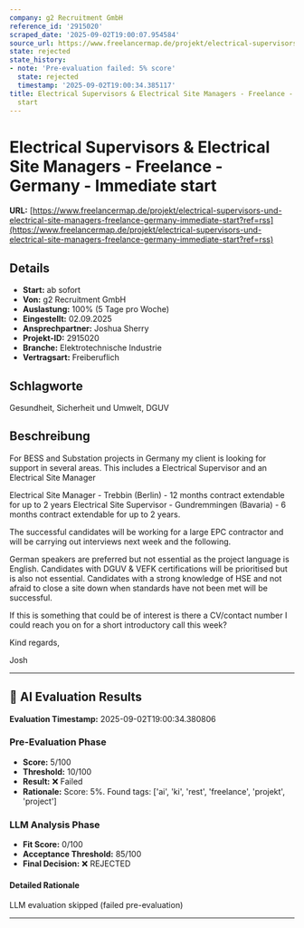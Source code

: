 ```yaml
---
company: g2 Recruitment GmbH
reference_id: '2915020'
scraped_date: '2025-09-02T19:00:07.954584'
source_url: https://www.freelancermap.de/projekt/electrical-supervisors-und-electrical-site-managers-freelance-germany-immediate-start?ref=rss
state: rejected
state_history:
- note: 'Pre-evaluation failed: 5% score'
  state: rejected
  timestamp: '2025-09-02T19:00:34.385117'
title: Electrical Supervisors & Electrical Site Managers - Freelance - Germany - Immediate
  start
---
```



# Electrical Supervisors & Electrical Site Managers - Freelance - Germany - Immediate start
**URL:** [https://www.freelancermap.de/projekt/electrical-supervisors-und-electrical-site-managers-freelance-germany-immediate-start?ref=rss](https://www.freelancermap.de/projekt/electrical-supervisors-und-electrical-site-managers-freelance-germany-immediate-start?ref=rss)
## Details
- **Start:** ab sofort
- **Von:** g2 Recruitment GmbH
- **Auslastung:** 100% (5 Tage pro Woche)
- **Eingestellt:** 02.09.2025
- **Ansprechpartner:** Joshua Sherry
- **Projekt-ID:** 2915020
- **Branche:** Elektrotechnische Industrie
- **Vertragsart:** Freiberuflich

## Schlagworte
Gesundheit, Sicherheit und Umwelt, DGUV

## Beschreibung
For BESS and Substation projects in Germany my client is looking for support in several areas. This includes a Electrical Supervisor and an Electrical Site Manager

Electrical Site Manager - Trebbin (Berlin) - 12 months contract extendable for up to 2 years
Electrical Site Supervisor - Gundremmingen (Bavaria) - 6 months contract extendable for up to 2 years.

The successful candidates will be working for a large EPC contractor and will be carrying out interviews next week and the following.

German speakers are preferred but not essential as the project language is English.
Candidates with DGUV & VEFK certifications will be prioritised but is also not essential.
Candidates with a strong knowledge of HSE and not afraid to close a site down when standards have not been met will be successful.

If this is something that could be of interest is there a CV/contact number I could reach you on for a short introductory call this week?

Kind regards,

Josh

---

## 🤖 AI Evaluation Results

**Evaluation Timestamp:** 2025-09-02T19:00:34.380806

### Pre-Evaluation Phase
- **Score:** 5/100
- **Threshold:** 10/100
- **Result:** ❌ Failed
- **Rationale:** Score: 5%. Found tags: ['ai', 'ki', 'rest', 'freelance', 'projekt', 'project']

### LLM Analysis Phase
- **Fit Score:** 0/100
- **Acceptance Threshold:** 85/100
- **Final Decision:** ❌ REJECTED

#### Detailed Rationale
LLM evaluation skipped (failed pre-evaluation)

---
